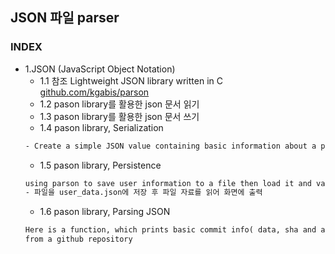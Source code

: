 ## JSON 파일 parser
### INDEX
* 1.JSON (JavaScript Object Notation)
    * 1.1 참조 Lightweight JSON library written in C [github.com/kgabis/parson](https://github.com/kgabis/parson)
    * 1.2 pason library를 활용한 json 문서 읽기
    * 1.3 pason library를 활용한 json 문서 쓰기
    * 1.4 pason library, Serialization
    ```txt
    - Create a simple JSON value containing basic information about a person.
    ```
    * 1.5 pason library, Persistence
    ```txt
    using parson to save user information to a file then load it and validate later.
    - 파일을 user_data.json에 저장 후 파일 자료를 읽어 화면에 출력
    ```
    * 1.6 pason library, Parsing JSON
    ```txt
    Here is a function, which prints basic commit info( data, sha and author)
    from a github repository
    ```
    
    
